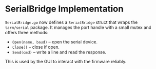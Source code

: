 # SerialBridge Implementation

`SerialBridge.go` now defines a `SerialBridge` struct that wraps the
`tarm/serial` package. It manages the port handle with a small mutex and offers
three methods:

- `Open(name, baud)` – open the serial device.
- `Close()` – close if open.
- `Send(cmd)` – write a line and read the response.

This is used by the GUI to interact with the firmware reliably.
